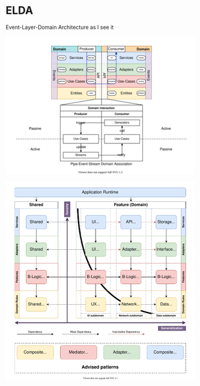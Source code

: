 # ELDA
Event-Layer-Domain Architecture as I see it

![Scheme](/ELDA-General.svg)

![Layers](/ELDA-Layers.svg)
